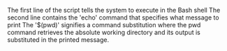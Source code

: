 The first line of the script tells the system to execute in the Bash shell
The second line contains the 'echo' command that specifies what message to print
The '$(pwd)' signifies a command substitution where the pwd command retrieves the absolute working directory and its output is substituted in the printed message.

